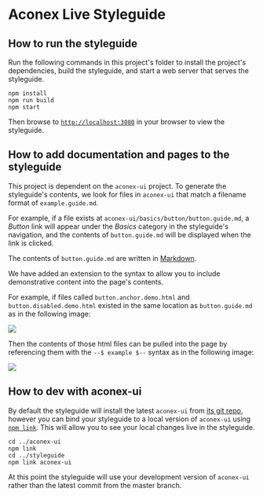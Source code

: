 # Aconex Live Styleguide

## How to run the styleguide

Run the following commands in this project's folder to install the project's dependencies, build the styleguide, and start a web server that serves the styleguide.

```
npm install
npm run build
npm start
```

Then browse to [`http://localhost:3080`](http://localhost:3080) in your browser to view the styleguide.

## How to add documentation and pages to the styleguide

This project is dependent on the `aconex-ui` project. To generate the styleguide's contents, we look for files in `aconex-ui` that match a filename format of `example.guide.md`.

For example, if a file exists at `aconex-ui/basics/button/button.guide.md`, a *Button* link will appear under the *Basics* category in the styleguide's navigation, and the contents of `button.guide.md` will be displayed when the link is clicked.

The contents of `button.guide.md` are written in [Markdown](https://github.com/adam-p/markdown-here/wiki/Markdown-Cheatsheet).

We have added an extension to the syntax to allow you to include demonstrative content into the page's contents.

For example, if files called `button.anchor.demo.html` and `button.disabled.demo.html` existed in the same location as `button.guide.md` as in the following image:

![](http://i.imgur.com/5KnEFwE.png)

Then the contents of those html files can be pulled into the page by referencing them with the `--$ example $--` syntax as in the following image:

![](http://i.imgur.com/dCnKIrr.png)

## How to dev with aconex-ui

By default the styleguide will install the latest `aconex-ui` from [its git repo](https://git.cloudengr.aconex.com/ui/aconex-ui), however you can bind your styleguide to a local version of `aconex-ui` using [`npm link`](https://docs.npmjs.com/cli/link). This will allow you to see your local changes live in the styleguide.

```
cd ../aconex-ui
npm link
cd ../styleguide
npm link aconex-ui
```

At this point the styleguide will use your development version of `aconex-ui` rather than the latest commit from the master branch.
